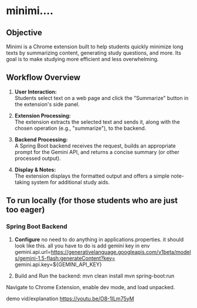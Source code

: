 # minimi....

## Objective

Minimi is a Chrome extension built to help students quickly minimize long texts by summarizing content, generating study questions, and more. Its goal is to make studying more efficient and less overwhelming.

## Workflow Overview

1. **User Interaction:**  
   Students select text on a web page and click the "Summarize" button in the extension's side panel.

2. **Extension Processing:**  
   The extension extracts the selected text and sends it, along with the chosen operation (e.g., "summarize"), to the backend.

3. **Backend Processing:**  
   A Spring Boot backend receives the request, builds an appropriate prompt for the Gemini API, and returns a concise summary (or other processed output).

4. **Display & Notes:**  
   The extension displays the formatted output and offers a simple note-taking system for additional study aids.

## To run locally (for those students who are just too eager) 

### Spring Boot Backend

1. **Configure** no need to do anything in applications.properties. it should look like this. all you have to do is add gemini key in env 
   gemini.api.url=https://generativelanguage.googleapis.com/v1beta/models/gemini-1.5-flash:generateContent?key=
   gemini.api.key=${GEMINI_API_KEY}

2. Build and Run the backend:
  mvn clean install
  mvn spring-boot:run

Navigate to Chrome Extension, enable dev mode, and load unpacked. 

demo vid/explanation 
https://youtu.be/O8-1ILm75yM 
